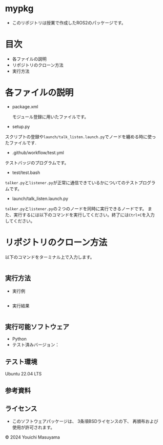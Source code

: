 # mypkg
- このリポジトリは授業で作成したROS2のパッケージです。

# 目次
- 各ファイルの説明
- リポジトリのクローン方法
- 実行方法

# 各ファイルの説明
- package.xml

    モジュール登録に用いたファイルです。
- setup.py

スクリプトの登録や```launch/talk_listen.launch.py```でノードを纏める時に使ったファイルです.
- .github/workflow/test.yml

テストバッジのプログラムです。
- test/test.bash

```talker.py```と```listener.py```が正常に通信できているかについてのテストプログラムです。
- launch/talk_listen.launch.py

```talker.py```と```listener.py```の２つのノードを同時に実行できるノードです。
また、実行するには以下のコマンドを実行してください。終了には```Ctrl+C```を入力してください。
# リポジトリのクローン方法
以下のコマンドをターミナル上で入力します。
```

```
## 実行方法
- 実行例
```

```
- 実行結果
```

```
## 実行可能ソフトウェア
- Python
 - テスト済みバージョン：
## テスト環境
Ubuntu 22.04 LTS
## 参考資料

## ライセンス
- このソフトウェアパッケージは、 3条項BSDライセンスの下、 再頒布および使用が許可されます。


© 2024 Youichi Masuyama
